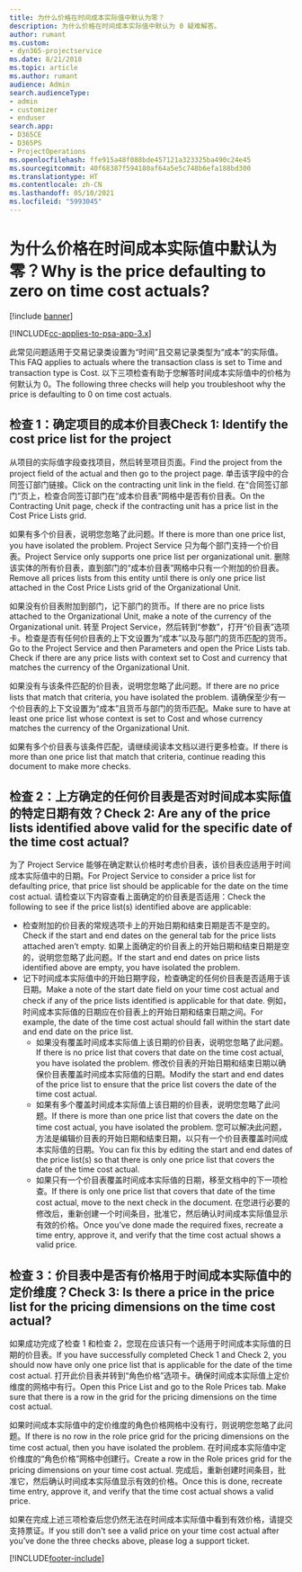 ```yaml
---
title: 为什么价格在时间成本实际值中默认为零？
description: 为什么价格在时间成本实际值中默认为 0 疑难解答。
author: rumant
ms.custom:
- dyn365-projectservice
ms.date: 8/21/2018
ms.topic: article
ms.author: rumant
audience: Admin
search.audienceType:
- admin
- customizer
- enduser
search.app:
- D365CE
- D365PS
- ProjectOperations
ms.openlocfilehash: ffe915a48f088bde457121a323325ba490c24e45
ms.sourcegitcommit: 40f68387f594180af64a5e5c748b6efa188bd300
ms.translationtype: HT
ms.contentlocale: zh-CN
ms.lasthandoff: 05/10/2021
ms.locfileid: "5993045"
---
```

# <a name="why-is-the-price-defaulting-to-zero-on-time-cost-actuals"></a><span data-ttu-id="30c83-103">为什么价格在时间成本实际值中默认为零？</span><span class="sxs-lookup"><span data-stu-id="30c83-103">Why is the price defaulting to zero on time cost actuals?</span></span>

[!include [banner](../includes/psa-now-project-operations.md)]

[!INCLUDE[cc-applies-to-psa-app-3.x](../includes/cc-applies-to-psa-app-3x.md)]

<span data-ttu-id="30c83-104">此常见问题适用于交易记录类设置为“时间”且交易记录类型为“成本”的实际值。</span><span class="sxs-lookup"><span data-stu-id="30c83-104">This FAQ applies to actuals where the transaction class is set to Time and transaction type is Cost.</span></span> <span data-ttu-id="30c83-105">以下三项检查有助于您解答时间成本实际值中的价格为何默认为 0。</span><span class="sxs-lookup"><span data-stu-id="30c83-105">The following three checks will help you troubleshoot why the price is defaulting to 0 on time cost actuals.</span></span>
 
## <a name="check-1-identify-the-cost-price-list-for-the-project"></a><span data-ttu-id="30c83-106">检查 1：确定项目的成本价目表</span><span class="sxs-lookup"><span data-stu-id="30c83-106">Check 1: Identify the cost price list for the project</span></span>

<span data-ttu-id="30c83-107">从项目的实际值字段查找项目，然后转至项目页面。</span><span class="sxs-lookup"><span data-stu-id="30c83-107">Find the project from the project field of the actual and then go to the project page.</span></span> <span data-ttu-id="30c83-108">单击该字段中的合同签订部门链接。</span><span class="sxs-lookup"><span data-stu-id="30c83-108">Click on the contracting unit link in the field.</span></span> <span data-ttu-id="30c83-109">在“合同签订部门”页上，检查合同签订部门在“成本价目表”网格中是否有价目表。</span><span class="sxs-lookup"><span data-stu-id="30c83-109">On the Contracting Unit page, check if the contracting unit has a price list in the Cost Price Lists grid.</span></span>

<span data-ttu-id="30c83-110">如果有多个价目表，说明您忽略了此问题。</span><span class="sxs-lookup"><span data-stu-id="30c83-110">If there is more than one price list, you have isolated the problem.</span></span> <span data-ttu-id="30c83-111">Project Service 只为每个部门支持一个价目表。</span><span class="sxs-lookup"><span data-stu-id="30c83-111">Project Service only supports one price list per organizational unit.</span></span> <span data-ttu-id="30c83-112">删除该实体的所有价目表，直到部门的“成本价目表”网格中只有一个附加的价目表。</span><span class="sxs-lookup"><span data-stu-id="30c83-112">Remove all prices lists from this entity until there is only one price list attached in the Cost Price Lists grid of the Organizational Unit.</span></span>

<span data-ttu-id="30c83-113">如果没有价目表附加到部门，记下部门的货币。</span><span class="sxs-lookup"><span data-stu-id="30c83-113">If there are no price lists attached to the Organizational Unit, make a note of the currency of the Organizational unit.</span></span> <span data-ttu-id="30c83-114">转至 Project Service，然后转到“参数”，打开“价目表”选项卡。检查是否有任何价目表的上下文设置为“成本”以及与部门的货币匹配的货币。</span><span class="sxs-lookup"><span data-stu-id="30c83-114">Go to the Project Service and then Parameters and open the Price Lists tab. Check if there are any price lists with context set to Cost and currency that matches the currency of the Organizational Unit.</span></span>
 
<span data-ttu-id="30c83-115">如果没有与该条件匹配的价目表，说明您忽略了此问题。</span><span class="sxs-lookup"><span data-stu-id="30c83-115">If there are no price lists that match that criteria, you have isolated the problem.</span></span> <span data-ttu-id="30c83-116">请确保至少有一个价目表的上下文设置为“成本”且货币与部门的货币匹配。</span><span class="sxs-lookup"><span data-stu-id="30c83-116">Make sure to have at least one price list whose context is set to Cost and whose currency matches the currency of the Organizational Unit.</span></span>

<span data-ttu-id="30c83-117">如果有多个价目表与该条件匹配，请继续阅读本文档以进行更多检查。</span><span class="sxs-lookup"><span data-stu-id="30c83-117">If there is more than one price list that match that criteria, continue reading this document to make more checks.</span></span>

## <a name="check-2-are-any-of-the-price-lists-identified-above-valid-for-the-specific-date-of-the-time-cost-actual"></a><span data-ttu-id="30c83-118">检查 2：上方确定的任何价目表是否对时间成本实际值的特定日期有效？</span><span class="sxs-lookup"><span data-stu-id="30c83-118">Check 2: Are any of the price lists identified above valid for the specific date of the time cost actual?</span></span>

<span data-ttu-id="30c83-119">为了 Project Service 能够在确定默认价格时考虑价目表，该价目表应适用于时间成本实际值中的日期。</span><span class="sxs-lookup"><span data-stu-id="30c83-119">For Project Service to consider a price list for defaulting price, that price list should be applicable for the date on the time cost actual.</span></span> <span data-ttu-id="30c83-120">请检查以下内容查看上面确定的价目表是否适用：</span><span class="sxs-lookup"><span data-stu-id="30c83-120">Check the following to see if the price list(s) identified above are applicable:</span></span>

- <span data-ttu-id="30c83-121">检查附加的价目表的常规选项卡上的开始日期和结束日期是否不是空的。</span><span class="sxs-lookup"><span data-stu-id="30c83-121">Check if the start and end dates on the general tab for the price lists attached aren’t empty.</span></span> <span data-ttu-id="30c83-122">如果上面确定的价目表上的开始日期和结束日期是空的，说明您忽略了此问题。</span><span class="sxs-lookup"><span data-stu-id="30c83-122">If the start and end dates on price lists identified above are empty, you have isolated the problem.</span></span> 
- <span data-ttu-id="30c83-123">记下时间成本实际值中的开始日期字段，检查确定的任何价目表是否适用于该日期。</span><span class="sxs-lookup"><span data-stu-id="30c83-123">Make a note of the start date field on your time cost actual and check if any of the price lists identified is applicable for that date.</span></span> <span data-ttu-id="30c83-124">例如，时间成本实际值的日期应在价目表上的开始日期和结束日期之间。</span><span class="sxs-lookup"><span data-stu-id="30c83-124">For example, the date of the time cost actual should fall within the start date and end date on the price list.</span></span> 
    - <span data-ttu-id="30c83-125">如果没有覆盖时间成本实际值上该日期的价目表，说明您忽略了此问题。</span><span class="sxs-lookup"><span data-stu-id="30c83-125">If there is no price list that covers that date on the time cost actual, you have isolated the problem.</span></span> <span data-ttu-id="30c83-126">修改价目表的开始日期和结束日期以确保价目表覆盖时间成本实际值的日期。</span><span class="sxs-lookup"><span data-stu-id="30c83-126">Modify the start and end dates of the price list to ensure that the price list covers the date of the time cost actual.</span></span> 
    - <span data-ttu-id="30c83-127">如果有多个覆盖时间成本实际值上该日期的价目表，说明您忽略了此问题。</span><span class="sxs-lookup"><span data-stu-id="30c83-127">If there is more than one price list that covers the date on the time cost actual, you have isolated the problem.</span></span> <span data-ttu-id="30c83-128">您可以解决此问题，方法是编辑价目表的开始日期和结束日期，以只有一个价目表覆盖时间成本实际值的日期。</span><span class="sxs-lookup"><span data-stu-id="30c83-128">You can fix this by editing the start and end dates of the price list(s) so that there is only one price list that covers the date of the time cost actual.</span></span> 
    - <span data-ttu-id="30c83-129">如果只有一个价目表覆盖时间成本实际值的日期，移至文档中的下一项检查。</span><span class="sxs-lookup"><span data-stu-id="30c83-129">If there is only one price list that covers that date of the time cost actual, move to the next check in the document.</span></span>
<span data-ttu-id="30c83-130">在您进行必要的修改后，重新创建一个时间条目，批准它，然后确认时间成本实际值显示有效的价格。</span><span class="sxs-lookup"><span data-stu-id="30c83-130">Once you’ve done made the required fixes, recreate a time entry, approve it, and verify that the time cost actual shows a valid price.</span></span>

## <a name="check-3-is-there-a-price-in-the-price-list-for-the-pricing-dimensions-on-the-time-cost-actual"></a><span data-ttu-id="30c83-131">检查 3：价目表中是否有价格用于时间成本实际值中的定价维度？</span><span class="sxs-lookup"><span data-stu-id="30c83-131">Check 3: Is there a price in the price list for the pricing dimensions on the time cost actual?</span></span>

<span data-ttu-id="30c83-132">如果成功完成了检查 1 和检查 2，您现在应该只有一个适用于时间成本实际值的日期的价目表。</span><span class="sxs-lookup"><span data-stu-id="30c83-132">If you have successfully completed Check 1 and Check 2, you should now have only one price list that is applicable for the date of the time cost actual.</span></span> <span data-ttu-id="30c83-133">打开此价目表并转到“角色价格”选项卡。确保时间成本实际值上定价维度的网格中有行。</span><span class="sxs-lookup"><span data-stu-id="30c83-133">Open this Price List and go to the Role Prices tab. Make sure that there is a row in the grid for the pricing dimensions on the time cost actual.</span></span>

<span data-ttu-id="30c83-134">如果时间成本实际值中的定价维度的角色价格网格中没有行，则说明您忽略了此问题。</span><span class="sxs-lookup"><span data-stu-id="30c83-134">If there is no row in the role price grid for the pricing dimensions on the time cost actual, then you have isolated the problem.</span></span> <span data-ttu-id="30c83-135">在时间成本实际值中定价维度的“角色价格”网格中创建行。</span><span class="sxs-lookup"><span data-stu-id="30c83-135">Create a row in the Role prices grid for the pricing dimensions on your time cost actual.</span></span> <span data-ttu-id="30c83-136">完成后，重新创建时间条目，批准它，然后确认时间成本实际值显示有效的价格。</span><span class="sxs-lookup"><span data-stu-id="30c83-136">Once this is done, recreate time entry, approve it, and verify that the time cost actual shows a valid price.</span></span>
 
<span data-ttu-id="30c83-137">如果在完成上述三项检查后您仍然无法在时间成本实际值中看到有效价格，请提交支持票证。</span><span class="sxs-lookup"><span data-stu-id="30c83-137">If you still don't see a valid price on your time cost actual after you’ve done the three checks above, please log a support ticket.</span></span>





[!INCLUDE[footer-include](../includes/footer-banner.md)]